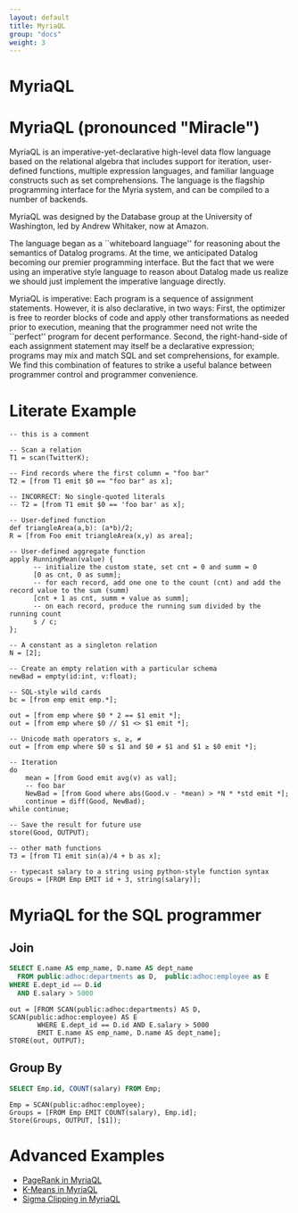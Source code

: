 ```yaml
---
layout: default
title: MyriaQL
group: "docs"
weight: 3
---
```


# MyriaQL

MyriaQL  (pronounced "Miracle")
============================

MyriaQL is an imperative-yet-declarative high-level data flow language based on the relational algebra that includes support for iteration, user-defined functions, multiple expression languages, and familiar language constructs such as set comprehensions.  The language is the flagship programming interface for the Myria system, and can be compiled to a number of backends.

MyriaQL was designed by the Database group at the University of Washington, led by Andrew Whitaker, now at Amazon.

The language began as a ``whiteboard language'' for reasoning about the semantics of Datalog programs.  At the time, we anticipated Datalog becoming our premier programming interface.  But the fact that we were using an imperative style language to reason about Datalog made us realize we should just implement the imperative language directly.

MyriaQL is imperative: Each program is a sequence of assignment statements.  However, it is also declarative, in two ways: First, the optimizer is free to reorder blocks of code and apply other transformations as needed prior to execution, meaning that the programmer need not write the ``perfect'' program for decent performance.  Second, the right-hand-side of each assignment statement may itself be a declarative expression; programs may mix and match SQL and set comprehensions, for example. We find this combination of features to strike a useful balance between programmer control and programmer convenience.

Literate Example
================

```
-- this is a comment

-- Scan a relation
T1 = scan(TwitterK);

-- Find records where the first column = "foo bar"
T2 = [from T1 emit $0 == "foo bar" as x];

-- INCORRECT: No single-quoted literals
-- T2 = [from T1 emit $0 == 'foo bar' as x];

-- User-defined function
def triangleArea(a,b): (a*b)/2;
R = [from Foo emit triangleArea(x,y) as area];

-- User-defined aggregate function
apply RunningMean(value) {
      -- initialize the custom state, set cnt = 0 and summ = 0
      [0 as cnt, 0 as summ];
      -- for each record, add one one to the count (cnt) and add the record value to the sum (summ)
      [cnt + 1 as cnt, summ + value as summ];
      -- on each record, produce the running sum divided by the running count
      s / c;
};

-- A constant as a singleton relation
N = [2];

-- Create an empty relation with a particular schema
newBad = empty(id:int, v:float);

-- SQL-style wild cards
bc = [from emp emit emp.*];

out = [from emp where $0 * 2 == $1 emit *];
out = [from emp where $0 // $1 <> $1 emit *];

-- Unicode math operators ≤, ≥, ≠
out = [from emp where $0 ≤ $1 and $0 ≠ $1 and $1 ≥ $0 emit *];

-- Iteration
do
    mean = [from Good emit avg(v) as val];
    -- foo bar
    NewBad = [from Good where abs(Good.v - *mean) > *N * *std emit *];
    continue = diff(Good, NewBad);
while continue;

-- Save the result for future use
store(Good, OUTPUT);

-- other math functions
T3 = [from T1 emit sin(a)/4 + b as x];

-- typecast salary to a string using python-style function syntax
Groups = [FROM Emp EMIT id + 3, string(salary)];
```

MyriaQL for the SQL programmer
==============================

Join
----

```sql
SELECT E.name AS emp_name, D.name AS dept_name
  FROM public:adhoc:departments as D,  public:adhoc:employee as E
WHERE E.dept_id == D.id
  AND E.salary > 5000
```

```
out = [FROM SCAN(public:adhoc:departments) AS D, SCAN(public:adhoc:employee) AS E
       WHERE E.dept_id == D.id AND E.salary > 5000
       EMIT E.name AS emp_name, D.name AS dept_name];
STORE(out, OUTPUT);
```

Group By
-------

```sql
SELECT Emp.id, COUNT(salary) FROM Emp;
```

```
Emp = SCAN(public:adhoc:employee);
Groups = [FROM Emp EMIT COUNT(salary), Emp.id];
Store(Groups, OUTPUT, [$1]);
```

Advanced Examples
=================

* [PageRank in MyriaQL](https://github.com/uwescience/raco/blob/master/examples/pagerank.myl)
* [K-Means in MyriaQL](https://github.com/uwescience/raco/blob/master/examples/kmeans.myl)
* [Sigma Clipping in MyriaQL](https://github.com/uwescience/raco/blob/master/examples/sigma-clipping.myl)
